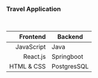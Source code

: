 ### Travel Application
</br>


|   Frontend | Backend     |
|-----------:|-------------|
| JavaScript | Java        |
|   React.js | Springboot  |
| HTML & CSS | PostgresSQL |